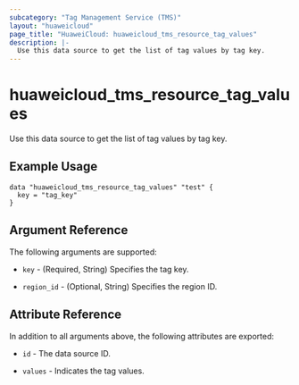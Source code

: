 ```yaml
---
subcategory: "Tag Management Service (TMS)"
layout: "huaweicloud"
page_title: "HuaweiCloud: huaweicloud_tms_resource_tag_values"
description: |-
  Use this data source to get the list of tag values by tag key.
---
```


# huaweicloud_tms_resource_tag_values

Use this data source to get the list of tag values by tag key.

## Example Usage

```hcl
data "huaweicloud_tms_resource_tag_values" "test" {
  key = "tag_key"
}
```

## Argument Reference

The following arguments are supported:

* `key` - (Required, String) Specifies the tag key.

* `region_id` - (Optional, String) Specifies the region ID.

## Attribute Reference

In addition to all arguments above, the following attributes are exported:

* `id` - The data source ID.

* `values` - Indicates the tag values.
